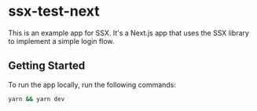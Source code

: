 # ssx-test-next

This is an example app for SSX. It's a Next.js app that uses the SSX library to implement a simple login flow.

## Getting Started
To run the app locally, run the following commands:

```bash
yarn && yarn dev
```
